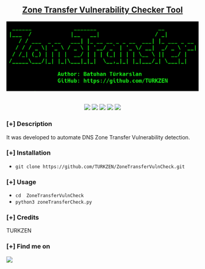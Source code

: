 
<h2 align="center"><u>Zone Transfer Vulnerability Checker Tool</u></h2>

![banner](images/banner.png)

<p align="center">
<br>
    <img src="https://img.shields.io/badge/Author-Batuhan Türkarslan-magenta?style=flat-square">
    <img src="https://img.shields.io/badge/Open%20Source-Yes-orange?style=flat-square">
    <img src="https://img.shields.io/badge/Maintained-Yes-cyan?style=flat-square">
    <img src="https://img.shields.io/badge/Made%20In-Turkey-green?style=flat-square">
    <img src="https://img.shields.io/badge/Written%20In-Python-blue?style=flat-square">
</p>

### [+] Description
It was developed to automate DNS Zone Transfer Vulnerability detection.

### [+] Installation
 - `git clone https://github.com/TURKZEN/ZoneTransferVulnCheck.git`



### [+] Usage
 - `cd  ZoneTransferVulnCheck`
 - `python3 zoneTransferCheck.py`


### [+] Credits 
 TURKZEN

### [+] Find me on 
<a href="mailto:batuhanthd@gmail.com" target="_blank"><img src="https://img.shields.io/badge/Email-batuhanthd@gmail.com-blue?style=for-the-badge&logo=gmail"></a>


